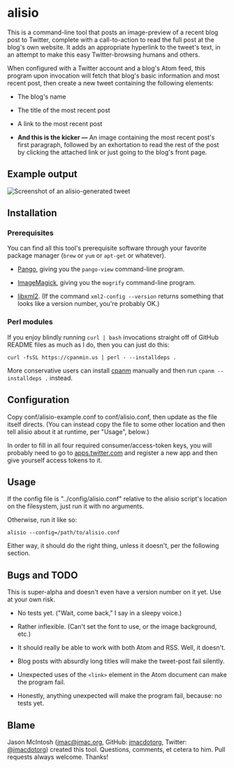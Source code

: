 # alisio

This is a command-line tool that posts an image-preview of a recent blog post to Twitter, complete with a call-to-action to read the full post at the blog's own website. It adds an appropriate hyperlink to the tweet's text, in an attempt to make this easy Twitter-browsing humans and others.

When configured with a Twitter account and a blog's Atom feed, this program upon invocation will fetch that blog's basic information and most recent post, then create a new tweet containing the following elements:

* The blog's name

* The title of the most recent post

* A link to the most recent post

* **And this is the kicker —** An image containing the most recent post's first paragraph, followed by an exhortation to read the rest of the post by clicking the attached link or just going to the blog's front page.

## Example output

![Screenshot of an alisio-generated tweet](http://fogknife.com/images/posts/alisio-example-screenshot.png)

## Installation

### Prerequisites

You can find all this tool's prerequisite software through your favorite package manager (`brew` or `yum` or `apt-get` or whatever).

* [Pango](http://www.pango.org), giving you the `pango-view` command-line program.

* [ImageMagick](http://www.imagemagick.org), giving you the `mogrify` command-line program.

* [libxml2](http://www.xmlsoft.org). (If the command `xml2-config --version` returns something that looks like a version number, you're probably OK.)

### Perl modules

If you enjoy blindly running `curl | bash` invocations straight off of GitHub README files as much as I do, then you can just do this:

    curl -fsSL https://cpanmin.us | perl - --installdeps .
    
More conservative users can install [cpanm](https://github.com/miyagawa/cpanminus) manually and then run `cpanm --installdeps .` instead.

## Configuration

Copy conf/alisio-example.conf to conf/alisio.conf, then update as the file itself directs. (You can instead copy the file to some other location and then tell alisio about it at runtime, per "Usage", below.)

In order to fill in all four required consumer/access-token keys, you will probably need to go to [apps.twitter.com](http://apps.twitter.com) and register a new app and then give yourself access tokens to it.

## Usage

If the config file is "../config/alisio.conf" relative to the alisio script's location on the filesystem, just run it with no arguments.

Otherwise, run it like so:

    alisio --config=/path/to/alisio.conf

Either way, it should do the right thing, unless it doesn't, per the following section.

## Bugs and TODO

This is super-alpha and doesn't even have a version number on it yet. Use at your own risk.

* No tests yet. ("Wait, come back," I say in a sleepy voice.)

* Rather inflexible. (Can't set the font to use, or the image background, etc.)

* It should really be able to work with both Atom and RSS. Well, it doesn't.

* Blog posts with absurdly long titles will make the tweet-post fail silently.

* Unexpected uses of the `<link>` element in the Atom document can make the program fail.

* Honestly, anything unexpected will make the program fail, because: no tests yet.

## Blame

Jason McIntosh ([jmac@jmac.org](mailto:jmac@jmac.org), GitHub: [jmacdotorg](https://github.com/jmacdotorg), Twitter: [@jmacdotorg](http://twitter.com/jmacdotorg)) created this tool. Questions, comments, et cetera to him. Pull requests always welcome. Thanks!
